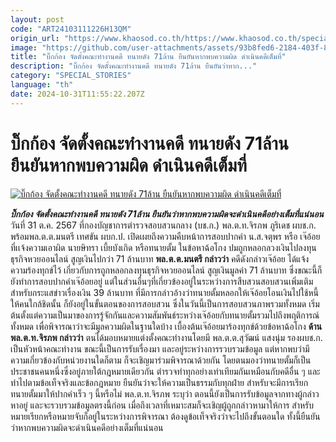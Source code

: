 ```yaml
---
layout: post
code: "ART24103111226H13QM"
origin_url: "https://www.khaosod.co.th/https://www.khaosod.co.th/special-stories/news_9485029"
image: "https://github.com/user-attachments/assets/93b8fed6-2184-403f-86cb-6496b9ff56b5"
title: "บิ๊กก้อง จัดตั้งคณะทำงานคดี ทนายดัง 71ล้าน ยืนยันหากพบความผิด ดำเนินคดีเต็มที่"
description: "บิ๊กก้อง จัดตั้งคณะทำงานคดี ทนายดัง 71ล้าน ยืนยันว่าหาก..."
category: "SPECIAL_STORIES"
language: "th"
date: 2024-10-31T11:55:22.207Z
---
```


# บิ๊กก้อง จัดตั้งคณะทำงานคดี ทนายดัง 71ล้าน ยืนยันหากพบความผิด ดำเนินคดีเต็มที่

[![บิ๊กก้อง จัดตั้งคณะทำงานคดี ทนายดัง 71ล้าน ยืนยันหากพบความผิด ดำเนินคดีเต็มที่](https://www.khaosod.co.th/wpapp/uploads/2024/10/lawyer-2.jpg "บิ๊กก้อง จัดตั้งคณะทำงานคดี ทนายดัง 71ล้าน ยืนยันหากพบความผิด ดำเนินคดีเต็มที่")](https://www.khaosod.co.th/wpapp/uploads/2024/10/lawyer-2.jpg)

_**บิ๊กก้อง จัดตั้งคณะทำงานคดี ทนายดัง 71ล้าน ยืนยันว่าหากพบความผิดจะดำเนินคดีอย่างเต็มที่แน่นอน**_
วันที่ 31 ต.ค. 2567 ที่กองบัญชาการตำรวจสอบสวนกลาง (บช.ก.) พล.ต.ท.จิรภพ ภูริเดช ผบช.ก. พร้อมพล.ต.ต.มนตรี เทศขัน ผบก.ป. เปิดเผยถึงความคืบหน้าการสอบปากคำ น.ส.จตุพร หรือ เจ๊อ้อย ที่เเจ้งความเอาผิด นายษิทรา เบี้ยบังเกิด หรือทนายตั้ม ในข้อหาฉ้อโกง ปมถูกหลอกลวงเงินไปลงทุนธุรกิจหวยออนไลน์ สูญเงินไปกว่า 71 ล้านบาท
**พล.ต.ต.มนตรี กล่าวว่า** คดีดังกล่าวเจ๊อ้อย ได้แจ้งความร้องทุกข์ไว้ เกี่ยวกับการถูกหลอกลงทุนธุรกิจหวยออนไลน์ สูญเงินมูลค่า 71 ล้านบาท ซึ่งขณะนี้ก็ยังทำการสอบปากคำเจ๊อ้อยอยู่ แต่ในส่วนอื่นๆที่เกี่ยวข้องอยู่ในระหว่างการสืบสวนสอบสวนเพิ่มเติม
สำหรับกระแสข่าวเรื่องเงิน 39 ล้านบาท ที่มีการกล่าวอ้างว่าทนายตั้มหลอกให้เจ๊อ้อยโอนเงินไปใช้หนี้ให้คนใกล้ชิดนั้น ก็ยังอยู่ในขั้นตอนของการสอบสวน
ซึ่งในวันนี้เป็นการสอบสวนภาพรวมทั้งหมด เริ่มต้นตั้งแต่ความเป็นมาของการรู้จักกันและความสัมพันธ์ระหว่างเจ๊อ้อยกับทนายตั้มรวมไปถึงพฤติการณ์ทั้งหมด เพื่อพิจารณาว่าจะมีมูลความผิดในฐานใดบ้าง เบื้องต้นเจ๊อ้อยมาร้องทุกข์ด้วยข้อหาฉ้อโกง
**ด้าน พล.ต.ท.จิรภพ กล่าวว่า** ตนได้มอบหมายแต่งตั้งคณะทำงานโดยมี พล.ต.ต.สุวัฒน์ แสงนุ่ม รองผบช.ก. เป็นหัวหน้าคณะทำงาน ขณะนี้เป็นการรับเรื่องมา และอยู่ระหว่างการรวบรวมข้อมูล แต่หากพบว่ามีความเกี่ยวข้องกับหน่วยงานใดก็ตาม ก็จะเชิญมาร่วมพิจารณาด้วยกัน
โดยตนมองว่าทนายตั้มก็เป็นประชาชนคนหนึ่งซึ่งอยู่ภายใต้กฎหมายเดียวกัน ตำรวจทำทุกอย่างเท่าเทียมกันเหมือนกับคดีอื่น ๆ และทำไปตามข้อเท็จจริงและข้อกฎหมาย ยืนยันว่าจะให้ความเป็นธรรมกับทุกฝ่าย
สำหรับจะมีการเรียกทนายตั้มมาให้ปากคำเร็ว ๆ นี้หรือไม่ พล.ต.ท.จิรภพ ระบุว่า ตอนนี้ยังเป็นการรับข้อมูลจากทางผู้กล่าวหาอยู่ และจะรวบรวมข้อมูลตรงนี้ก่อน เมื่อถึงเวลาที่เหมาะสมก็จะเชิญผู้ถูกกล่าวหามาให้การ
สำหรับหมายเรียกหรือหมายจับก็อยู่ในระหว่างการพิจารณา ต้องดูข้อเท็จจริงว่าจะไปถึงขั้นตอนใด ทั้งนี้ยืนยันว่าหากพบความผิดจะดำเนินคดีอย่างเต็มที่แน่นอน